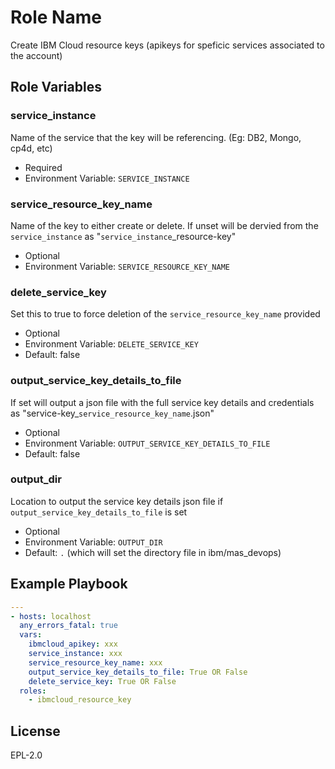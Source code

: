 Role Name
=========

Create IBM Cloud resource keys (apikeys for speficic services associated to the account)


Role Variables
--------------

### service_instance
Name of the service that the key will be referencing. (Eg: DB2, Mongo, cp4d, etc)

- Required
- Environment Variable: `SERVICE_INSTANCE`

### service_resource_key_name
Name of the key to either create or delete. If unset will be dervied from the `service_instance` as "`service_instance`_resource-key"

- Optional
- Environment Variable: `SERVICE_RESOURCE_KEY_NAME`

### delete_service_key
Set this to true to force deletion of the `service_resource_key_name` provided

- Optional
- Environment Variable: `DELETE_SERVICE_KEY`
- Default: false

### output_service_key_details_to_file
If set will output a json file with the full service key details and credentials as "service-key_`service_resource_key_name`.json"

- Optional
- Environment Variable: `OUTPUT_SERVICE_KEY_DETAILS_TO_FILE`
- Default: false

### output_dir
Location to output the service key details json file if `output_service_key_details_to_file` is set

- Optional
- Environment Variable: `OUTPUT_DIR`
- Default: `.` (which will set the directory file in ibm/mas_devops)


Example Playbook
----------------

```yaml
---
- hosts: localhost
  any_errors_fatal: true
  vars:
    ibmcloud_apikey: xxx
    service_instance: xxx
    service_resource_key_name: xxx
    output_service_key_details_to_file: True OR False
    delete_service_key: True OR False
  roles:
    - ibmcloud_resource_key
```

License
-------

EPL-2.0
